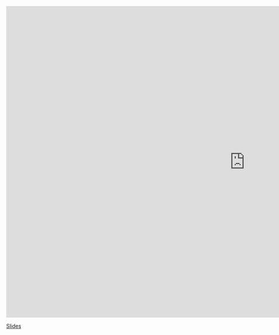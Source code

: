 <iframe src="https://docs.google.com/presentation/d/1yFNrYG6FJ_SmZ7jAQmLdo4nR3EM9dAy92eWv_usWiWA/embed?start=false&loop=false&delayms=3000" frameborder="0" width="1280" height="836" allowfullscreen="true" mozallowfullscreen="true" webkitallowfullscreen="true"></iframe>

[Slides](https://docs.google.com/presentation/d/1yFNrYG6FJ_SmZ7jAQmLdo4nR3EM9dAy92eWv_usWiWA)
